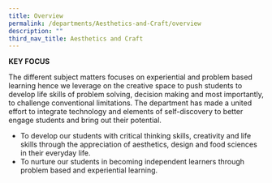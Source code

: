 ```yaml
---
title: Overview
permalink: /departments/Aesthetics-and-Craft/overview
description: ""
third_nav_title: Aesthetics and Craft
---
```

**KEY FOCUS**

The different subject matters focuses on experiential and problem based learning hence we leverage on the creative space to push students to develop life skills of problem solving, decision making and most importantly, to challenge conventional limitations. The department has made a united effort to integrate technology and elements of self-discovery to better engage students and bring out their potential.

* To develop our students with critical thinking skills, creativity and life skills through the appreciation of aesthetics, design and food sciences in their everyday life.
* To nurture our students in becoming independent learners through problem based and experiential learning.